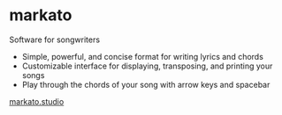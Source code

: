 # markato
Software for songwriters

* Simple, powerful, and concise format for writing lyrics and chords
* Customizable interface for displaying, transposing, and printing your songs
* Play through the chords of your song with arrow keys and spacebar

[markato.studio](https://markato.studio)